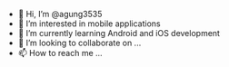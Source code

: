 - 👋 Hi, I’m @agung3535
- 👀 I’m interested in mobile applications
- 🌱 I’m currently learning Android and iOS development
- 💞️ I’m looking to collaborate on ...
- 📫 How to reach me ...

<!---
agung3535/agung3535 is a ✨ special ✨ repository because its `README.md` (this file) appears on your GitHub profile.
You can click the Preview link to take a look at your changes.
--->

